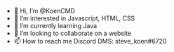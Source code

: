 - 👋 Hi, I’m @KoenCMD
- 👀 I’m interested in Javascript, HTML, CSS
- 🌱 I’m currently learning Java
- 💞️ I’m looking to collaborate on a website
- 📫 How to reach me Discord DMS: steve_koen#6720
